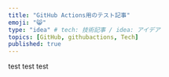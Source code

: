 ```yaml
---
title: "GitHub Actions用のテスト記事"
emoji: "😸"
type: "idea" # tech: 技術記事 / idea: アイデア
topics: [GitHub, githubactions, Tech]
published: true
---
```

test
test
test
